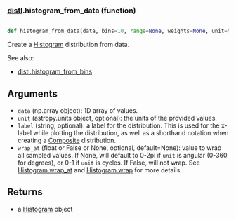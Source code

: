 ### [distl](distl.md).histogram_from_data (function)


```py

def histogram_from_data(data, bins=10, range=None, weights=None, unit=None, label=None, wrap_at=None)

```



Create a [Histogram](Histogram.md) distribution from data.

See also:

* [distl.histogram_from_bins](distl.histogram_from_bins.md)

Arguments
--------------
* `data` (np.array object): 1D array of values.
* `unit` (astropy.units object, optional): the units of the provided values.
* `label` (string, optional): a label for the distribution.  This is used
    for the x-label while plotting the distribution, as well as a shorthand
    notation when creating a [Composite](Composite.md) distribution.
* `wrap_at` (float or False or None, optional, default=None): value to wrap all
    sampled values.  If None, will default to 0-2pi if `unit` is angular
    (0-360 for degrees), or 0-1 if `unit` is cycles.  If False, will not wrap.
    See [Histogram.wrap_at](Histogram.wrap_at.md) and [Histogram.wrap](Histogram.wrap.md) for more details.

Returns
--------
* a [Histogram](Histogram.md) object

